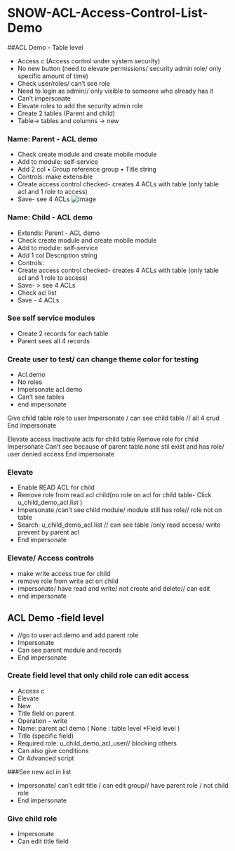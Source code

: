 # SNOW-ACL-Access-Control-List-Demo

##ACL Demo - Table level 

- Access c (Access control under system security) 
- No new button (need to elevate permissions/ security admin role/ only specific amount of time) 
- Check user/roles/ can’t see role 
- Need to login as admin// only visible to someone who already has it 
- Can’t impersonate
-  Elevate roles to add the security admin role
-  Create 2 tables (Parent and child) 
- Table-> tables and columns -> new
 
 ### Name: Parent - ACL demo
-  Check create module and create mobile module 
- Add to module: self-service 
- Add 2 col 
• Group reference group 
• Title string 
- Controls: make extensible 
- Create access control checked- creates 4 ACLs with table (only table acl and 1 role to access) 
- Save- see 4 ACLs 
![image](https://user-images.githubusercontent.com/12488769/147889337-ff74cdf3-0c77-40ca-949c-4177402025cc.png)

### Name: Child - ACL demo
-  Extends: Parent - ACL demo 
- Check create module and create mobile module
-  Add to module: self-service 
- Add 1 col Description string 
- Controls: 
- Create access control checked- creates 4 ACLs with table (only table acl and 1 role to access) 
- Save- > see 4 ACLs 
- Check acl list 
- Save - 4 ACLs

### See self service modules 
- Create 2 records for each table 
- Parent sees all 4 records 

### Create user to test/ can change theme color for testing 
- Acl.demo 
- No roles 
- Impersonate acl.demo 
- Can’t see tables 
-  end impersonate 


Give child table role to user
 Impersonate / can see child table // all 4 crud
 End impersonate 

Elevate access 
Inactivate acls for child table
 Remove role for child
 Impersonate 
Can’t see because of parent table.none stil exist and has role/ user denied access
 End impersonate

 ### Elevate 
- Enable READ ACL for child
-  Remove role from read acl child(no role on acl for child table- Click u_child_demo_acl.list )
-  Impersonate /can’t see child module/ module still has role// role not on table 
- Search: u_child_demo_acl.list // can see table /only read access/ write prevent by parent acl 
- End impersonate

### Elevate/ Access controls
-  make write access true for child 
- remove role from write acl on child
-  impersonate/ have read and write/ not create and delete// can edit 
- end impersonate


## ACL Demo -field level 
- //go to user acl.demo and add parent role
-  Impersonate
-  Can see parent module and records 
- End impersonate

### Create field level that only child role can edit access 
- Access c 
- Elevate
-  New 
- Title field on parent 
- Operation – write 
- Name: parent acl demo ( None : table level *Field level ) 
- Title (specific field) 
- Required role: u_child_demo_acl_user// blocking others 
- Can also give conditions 
- Or Advanced script 

###See new acl in list 
- Impersonate/ can’t edit title / can edit group// have parent role / not child role 
- End impersonate 

### Give child role 
- Impersonate 
- Can edit title field
